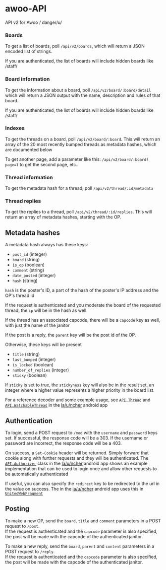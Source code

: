 # awoo-API
API v2 for Awoo / danger/u/

### Boards

To get a list of boards, poll `/api/v2/boards`, which will return a JSON encoded list of strings.

If you are authenticated, the list of boards will include hidden boards like /staff/

### Board information

To get the information about a board, poll `/api/v2/board/:board/detail` which will return a JSON output with the name, description and rules of that board.

If you are authenticated, the list of boards will include hidden boards like /staff/

### Indexes

To get the threads on a board, poll `/api/v2/board/:board`. This will return an array of the 20 most recently bumped threads as metadata hashes, which are documented below

To get another page, add a parameter like this: `/api/v2/board/:board?page=1` to get the second page, etc..

### Thread information

To get the metadata hash for a thread, poll `/api/v2/thread/:id/metadata`

### Thread replies

To get the replies to a thread, poll `/api/v2/thread/:id/replies`. This will return an array of metadata hashes, starting with the OP.

## Metadata hashes

A metadata hash always has these keys:

 - `post_id` (integer)
 - `board` (string)
 - `is_op` (boolean)
 - `comment` (string)
 - `date_posted` (integer)
 - `hash` (string)

`hash` is the poster's ID, a part of the hash of the poster's IP address and the OP's thread id

If the request is authenticated and you moderate the board of the requested thread, the `ip` will be in the hash as well.

If the thread has an associated capcode, there will be a `capcode` key as well, with just the name of the janitor

If the post is a reply, the `parent` key will be the post id of the OP.

Otherwise, these keys will be present

 - `title` (string)
 - `last_bumped` (integer)
 - `is_locked` (boolean)
 - `number_of_replies` (integer)
 - `sticky` (boolean)

If `sticky` is set to true, the `stickyness` key will also be in the result set, an integer where a higher value represents a higher priority in the board list.

For a reference decoder and some example usage, see [`API.Thread`](https://github.com/nilesr/United4/blob/master/app/src/main/java/us/dangeru/la_u_ncher413/API/Thread.java) and [`API.WatchableThread`](https://github.com/nilesr/United4/blob/master/app/src/main/java/us/dangeru/la_u_ncher413/API/WatchableThread.java) in the [la/u/ncher](https://github.com/nilesr/United4) android app

## Authentication

To login, send a POST request to `/mod` with the `username` and `password` keys set. If successful, the response code will be a 303. If the username or password are incorrect, the response code will be a 403. 

On success, a `Set-Cookie` header will be returned. Simply forward that cookie along with further requests and they will be authenticated. The 
[`API.Authorizer`](https://github.com/nilesr/United4/blob/master/app/src/main/java/us/dangeru/la_u_ncher413/API/Authorizer.java) class in the [la/u/ncher](https://github.com/nilesr/United4) android app shows an example implementation that can be used to login once and allow other requests to be automatically authenticated

If useful, you can also specify the `redirect` key to be redirected to the url in the value on success. The in the [la/u/ncher](https://github.com/nilesr/United4) android app uses this in [`UnitedWebFragment`](https://github.com/nilesr/United4/blob/master/app/src/main/java/us/dangeru/la_u_ncher413/fragments/UnitedWebFragment.java)

## Posting

To make a new OP, send the `board`, `title` and `comment` parameters in a POST request to `/post`.  
If the request is authenticated and the `capcode` parameter is also specified, the post will be made with the capcode of the authenticated janitor.

To make a new reply, send the `board`, `parent` and `content` parameters in a POST request to `/reply`.  
If the request is authenticated and the `capcode` parameter is also specified, the post will be made with the capcode of the authenticated janitor.

